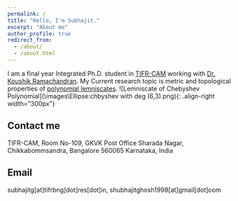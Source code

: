 ```yaml
---
permalink: /
title: "Hello, I'm Subhajit."
excerpt: "About me"
author_profile: true
redirect_from: 
  - /about/
  - /about.html
---
```


I am a final year Integrated Ph.D. student in [TIFR-CAM](https://www.math.tifrbng.res.in) working with [Dr. Koushik Ramachandran](https://sites.google.com/site/koushikramachandran/home). My Current research topic is metric and topological properties of [polynomial lemniscates](https://en.wikipedia.org/wiki/Polynomial_lemniscate#:~:text=In%20mathematics%2C%20a%20polynomial%20lemniscate,complex%20coefficients%20of%20degree%20n.).
![Lemniscate of  Chebyshev Polynomial](\images\Ellipse:chbyshev with deg (6,3).png){: .align-right width="300px"}

Contact me
-----------
TIFR-CAM, Room No-109,
GKVK Post Office
Sharada Nagar, Chikkabommsandra,
Bangalore 560065
Karnataka, India

Email
-------
subhajitg[at]tifrbng[dot]res[dot]in, shubhajitghosh1998[at]gmail[dot]com
